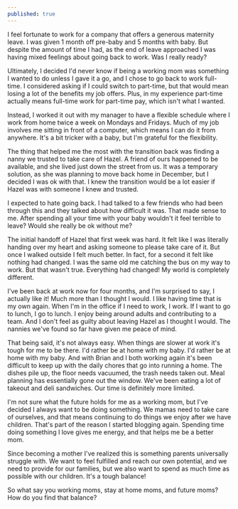 ```yaml
---
published: true
---
```


I feel fortunate to work for a company that offers a generous maternity leave. I was given 1 month off pre-baby and 5 months with baby. But despite the amount of time I had, as the end of leave approached I was having mixed feelings about going back to work. Was I really ready?

Ultimately, I decided I'd never know if being a working mom was something I wanted to do unless I gave it a go, and I chose to go back to work full-time. I considered asking if I could switch to part-time, but that would mean losing a lot of the benefits my job offers. Plus, in my experience part-time actually means full-time work for part-time pay, which isn't what I wanted.

Instead, I worked it out with my manager to have a flexible schedule where I work from home twice a week on Mondays and Fridays. Much of my job involves me sitting in front of a computer, which means I can do it from anywhere. It's a bit tricker with a baby, but I'm grateful for the flexibility.

The thing that helped me the most with the transition back was finding a nanny we trusted to take care of Hazel. A friend of ours happened to be available, and she lived just down the street from us. It was a temporary solution, as she was planning to move back home in December, but I decided I was ok with that. I knew the transition would be a lot easier if Hazel was with someone I knew and trusted.

I expected to hate going back. I had talked to a few friends who had been through this and they talked about how difficult it was. That made sense to me. After spending all your time with your baby wouldn't it feel terrible to leave? Would she really be ok without me?

The initial handoff of Hazel that first week was hard. It felt like I was literally handing over my heart and asking someone to please take care of it. But once I walked outside I felt much better. In fact, for a second it felt like nothing had changed. I was the same old me catching the bus on my way to work. But that wasn't true. Everything had changed! My world is completely different.

I've been back at work now for four months, and I'm surprised to say, I actually like it! Much more than I thought I would. I like having time that is my own again. When I'm in the office if I need to work, I work. If I want to go to lunch, I go to lunch. I enjoy being around adults and contributing to a team. And I don't feel as guilty about leaving Hazel as I thought I would. The nannies we've found so far have given me peace of mind.

That being said, it's not always easy. When things are slower at work it's tough for me to be there. I'd rather be at home with my baby. I'd rather be at home with my baby. And with Brian and I both working again it's been difficult to keep up with the daily chores that go into running a home. The dishes pile up, the floor needs vacuumed, the trash needs taken out. Meal planning has essentially gone out the window. We've been eating a lot of takeout and deli sandwiches. Our time is definitely more limited.

I'm not sure what the future holds for me as a working mom, but I've decided I always want to be doing something. We mamas need to take care of ourselves, and that means continuing to do things we enjoy after we have children. That's part of the reason I started blogging again. Spending time doing something I love gives me energy, and that helps me be a better mom.

Since becoming a mother I've realized this is something parents universally struggle with. We want to feel fulfilled and reach our own potential, and we need to provide for our families, but we also want to spend as much time as possible with our children. It's a tough balance!

So what say you working moms, stay at home moms, and future moms? How do you find that balance?
